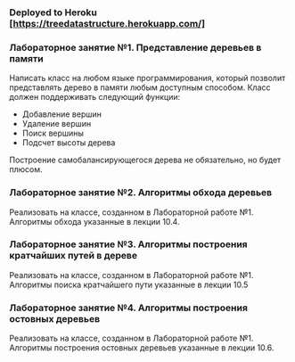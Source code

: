 ### Deployed to Heroku [https://treedatastructure.herokuapp.com/]

### Лабораторное занятие №1. Представление деревьев в памяти
Написать класс на любом языке программирования, который позволит представлять дерево в памяти любым доступным способом.
Класс должен поддерживать следующий функции:
- Добавление вершин
- Удаление вершин
- Поиск вершины
- Подсчет высоты дерева

Построение самобалансирующегося дерева не обязательно, но будет плюсом.

### Лабораторное занятие №2. Алгоритмы обхода деревьев

Реализовать на классе, созданном в Лабораторной работе №1. Алгоритмы обхода указанные в лекции 10.4.

### Лабораторное занятие №3. Алгоритмы построения кратчайших путей в дереве

Реализовать на классе, созданном в Лабораторной работе №1. Алгоритмы поиска кратчайшего пути указанные в лекции 10.5

### Лабораторное занятие №4.  Алгоритмы построения остовных деревьев

Реализовать на классе, созданном в Лабораторной работе №1. Алгоритмы построения остовных деревьев  указанные в лекции 10.6.
